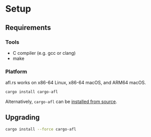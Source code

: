 # Setup

## Requirements

### Tools

- C compiler (e.g. gcc or clang)
- make

### Platform

afl.rs works on x86-64 Linux, x86-64 macOS, and ARM64 macOS.

```sh
cargo install cargo-afl
```

Alternatively, `cargo-afl` can be [installed from source].

## Upgrading

```sh
cargo install --force cargo-afl
```

[installed from source]: installing-from-source.md
